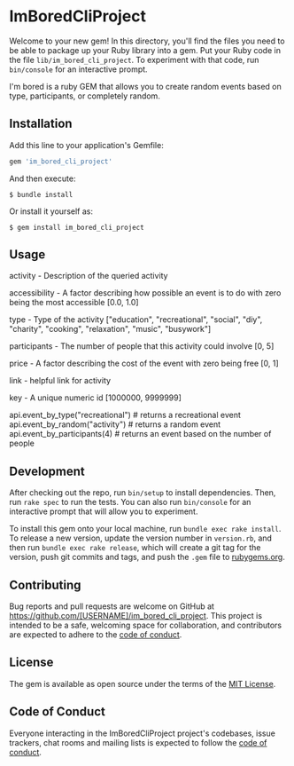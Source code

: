 # ImBoredCliProject

Welcome to your new gem! In this directory, you'll find the files you need to be able to package up your Ruby library into a gem. Put your Ruby code in the file `lib/im_bored_cli_project`. To experiment with that code, run `bin/console` for an interactive prompt.

I'm bored is a ruby GEM that allows you to create random events based on type, participants, or completely random. 

## Installation

Add this line to your application's Gemfile:

```ruby
gem 'im_bored_cli_project'
```

And then execute:

    $ bundle install

Or install it yourself as:

    $ gem install im_bored_cli_project

## Usage

activity - Description of the queried activity


accessibility - A factor describing how possible an event is to do with zero being the most accessible [0.0, 1.0]

type - Type of the activity ["education", "recreational", "social", "diy", "charity", "cooking", "relaxation", "music", "busywork"]

participants - The number of people that this activity could involve [0, 5]

price - A factor describing the cost of the event with zero being free [0, 1]

link - helpful link for activity 

key - A unique numeric id [1000000, 9999999]

api.event_by_type("recreational") # returns a recreational event 
api.event_by_random("activity") # returns a random event 
api.event_by_participants(4) # returns an event based on the number of people

## Development

After checking out the repo, run `bin/setup` to install dependencies. Then, run `rake spec` to run the tests. You can also run `bin/console` for an interactive prompt that will allow you to experiment.

To install this gem onto your local machine, run `bundle exec rake install`. To release a new version, update the version number in `version.rb`, and then run `bundle exec rake release`, which will create a git tag for the version, push git commits and tags, and push the `.gem` file to [rubygems.org](https://rubygems.org).

## Contributing

Bug reports and pull requests are welcome on GitHub at https://github.com/[USERNAME]/im_bored_cli_project. This project is intended to be a safe, welcoming space for collaboration, and contributors are expected to adhere to the [code of conduct](https://github.com/[USERNAME]/im_bored_cli_project/blob/master/CODE_OF_CONDUCT.md).


## License

The gem is available as open source under the terms of the [MIT License](https://opensource.org/licenses/MIT).

## Code of Conduct

Everyone interacting in the ImBoredCliProject project's codebases, issue trackers, chat rooms and mailing lists is expected to follow the [code of conduct](https://github.com/[USERNAME]/im_bored_cli_project/blob/master/CODE_OF_CONDUCT.md).
